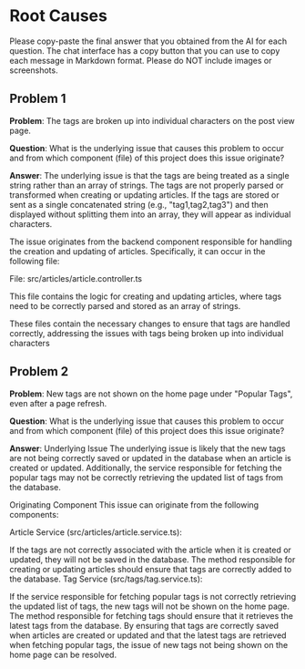 # Root Causes

Please copy-paste the final answer that you obtained from the AI for each question. The chat interface has a copy button that you can use to copy each message in Markdown format. Please do NOT include images or screenshots.

## Problem 1

**Problem**: The tags are broken up into individual characters on the post view page.

**Question**: What is the underlying issue that causes this problem to occur and from which component (file) of this project does this issue originate?

**Answer**:  The underlying issue is that the tags are being treated as a single string rather than an array of strings. The tags are not properly parsed or transformed when creating or updating articles. If the tags are stored or sent as a single concatenated string (e.g., "tag1,tag2,tag3") and then displayed without splitting them into an array, they will appear as individual characters.

The issue originates from the backend component responsible for handling the creation and updating of articles. Specifically, it can occur in the following file:

File: src/articles/article.controller.ts

This file contains the logic for creating and updating articles, where tags need to be correctly parsed and stored as an array of strings. 


These files contain the necessary changes to ensure that tags are handled correctly, addressing the issues with tags being broken up into individual characters


## Problem 2

**Problem**: New tags  are not shown on the home page under "Popular Tags", even after a page refresh.

**Question**: What is the underlying issue that causes this problem to occur and from which component (file) of this project does this issue originate?

**Answer**: Underlying Issue
The underlying issue is likely that the new tags are not being correctly saved or updated in the database when an article is created or updated. Additionally, the service responsible for fetching the popular tags may not be correctly retrieving the updated list of tags from the database.

Originating Component
This issue can originate from the following components:

Article Service (src/articles/article.service.ts):

If the tags are not correctly associated with the article when it is created or updated, they will not be saved in the database.
The method responsible for creating or updating articles should ensure that tags are correctly added to the database.
Tag Service (src/tags/tag.service.ts):

If the service responsible for fetching popular tags is not correctly retrieving the updated list of tags, the new tags will not be shown on the home page.
The method responsible for fetching tags should ensure that it retrieves the latest tags from the database.
By ensuring that tags are correctly saved when articles are created or updated and that the latest tags are retrieved when fetching popular tags, the issue of new tags not being shown on the home page can be resolved.
